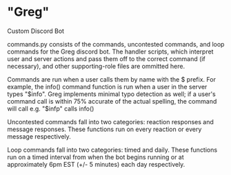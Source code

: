 # "Greg"
Custom Discord Bot 

commands.py consists of the commands, uncontested commands, and loop commands for the Greg discord bot. The handler scripts, which interpret user and server actions and pass them off to the correct command (if necessary), and other supporting-role files are ommitted here. 

Commands are run when a user calls them by name with the $ prefix. For example, the info() command function is run when a user in the server types "$info". Greg implements minimal typo detection as well; if a user's command call is within 75% accurate of the actual spelling, the command will call e.g. "$infp" calls info()

Uncontested commands fall into two categories: reaction responses and message responses. These functions run on every reaction or every message respectively.

Loop commands fall into two categories: timed and daily. These functions run on a timed interval from when the bot begins running or at approximately 6pm EST (+/- 5 minutes) each day respectively.
